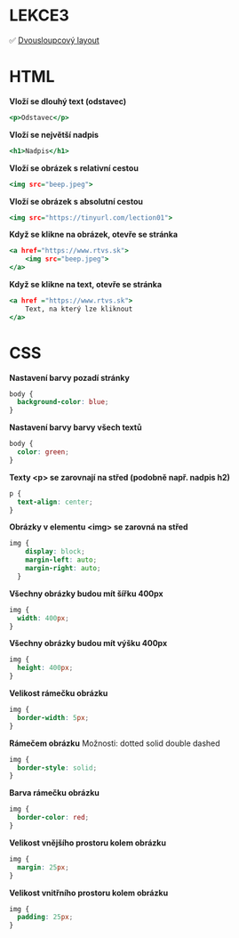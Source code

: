# LEKCE3
 
✅ [Dvousloupcový layout](https://www.w3schools.com/howto/howto_css_two_columns.asp)

# HTML

**Vloží se dlouhý text (odstavec)**
```htm
<p>Odstavec</p>
```

**Vloží se největší nadpis**
```htm
<h1>Nadpis</h1>
```

**Vloží se obrázek s relativní cestou**
```htm
<img src="beep.jpeg">
```
 
**Vloží se obrázek s absolutní cestou**
```htm
<img src="https://tinyurl.com/lection01">
```

**Když se klikne na obrázek, otevře se stránka**
```htm
<a href="https://www.rtvs.sk">
    <img src="beep.jpeg">
</a>
```

**Když se klikne na text, otevře se stránka**
```htm
<a href ="https://www.rtvs.sk">
    Text, na který lze kliknout
</a>
```

# CSS

**Nastavení barvy pozadí stránky**
```css
body {
  background-color: blue;
}
```

**Nastavení barvy barvy všech textů**
```css
body {
  color: green;
}
```

**Texty \<p\> se zarovnají na střed (podobně např. nadpis h2)**
```css
p {
  text-align: center;
}
```

**Obrázky v elementu \<img> se zarovná na střed**
```css
img {
    display: block;
    margin-left: auto;
    margin-right: auto;
  }

```
**Všechny obrázky budou mít šířku 400px**
```css
img {
  width: 400px;
}
```

**Všechny obrázky budou mít výšku 400px**
```css
img {
  height: 400px;
}
```

**Velikost rámečku obrázku**
```css
img {
  border-width: 5px;
}
```

**Rámečem obrázku**
Možnosti: dotted solid double dashed
```css
img {
  border-style: solid;
}
```

**Barva rámečku obrázku**
```css
img {
  border-color: red;
}
```

**Velikost vnějšího prostoru kolem obrázku**
```css
img {
  margin: 25px;
}
```

**Velikost vnitřního prostoru kolem obrázku**
```css
img {
  padding: 25px;
}
```